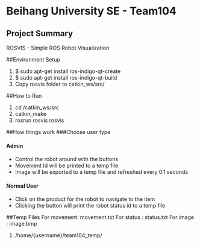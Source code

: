 ﻿# Beihang University SE - Team104
## Project Summary
ROSVIS - Simple ROS Robot Visualization


##Environment Setup
1. $ sudo apt-get install ros-indigo-qt-create
2. $ sudo apt-get install ros-indigo-qt-build
3. Copy rosvis folder to catkin_ws/src/

##How to Run
1. cd /catkin_ws/src
2. catkin_make
3. rosrun rosvis rosvis

##How things work
###Choose user type
#### Admin
- Control the robot around with the buttons
- Movement Id will be printed to a temp file
- Image will be exported to a temp file and refreshed every 0.1 seconds

#### Normal User
- Click on the product for the robot to navigate to the item
- Clicking the button will print the robot status id to a temp file

##Temp Files
For movement: movement.txt
For status  : status.txt
For image   : image.bmp
1. /home/{username}/team104_temp/

